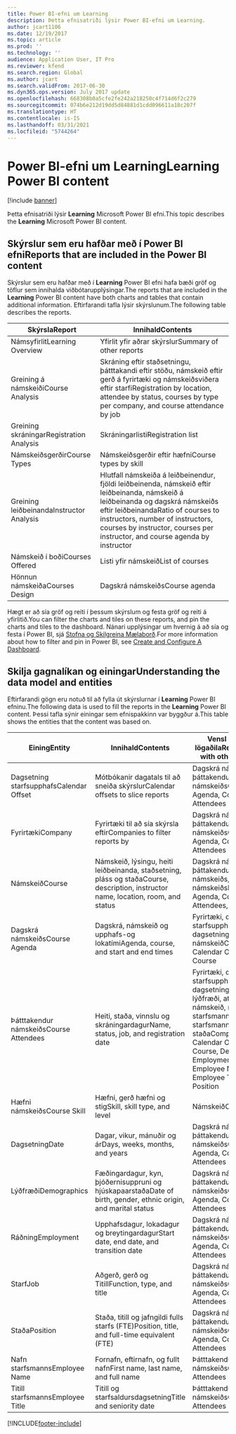 ```yaml
---
title: Power BI-efni um Learning
description: Þetta efnisatriði lýsir Power BI-efni um Learning.
author: jcart1106
ms.date: 12/19/2017
ms.topic: article
ms.prod: ''
ms.technology: ''
audience: Application User, IT Pro
ms.reviewer: kfend
ms.search.region: Global
ms.author: jcart
ms.search.validFrom: 2017-06-30
ms.dyn365.ops.version: July 2017 update
ms.openlocfilehash: 668308b0a5cfe2fe242a218250c4f714d6f2c279
ms.sourcegitcommit: 074b6e212d19dd5d84881d1cdd096611a18c207f
ms.translationtype: HT
ms.contentlocale: is-IS
ms.lasthandoff: 03/31/2021
ms.locfileid: "5744264"
---
```

# <a name="learning-power-bi-content"></a><span data-ttu-id="571e1-103">Power BI-efni um Learning</span><span class="sxs-lookup"><span data-stu-id="571e1-103">Learning Power BI content</span></span>

[!include [banner](../includes/banner.md)]

<span data-ttu-id="571e1-104">Þetta efnisatriði lýsir **Learning** Microsoft Power BI efni.</span><span class="sxs-lookup"><span data-stu-id="571e1-104">This topic describes the **Learning** Microsoft Power BI content.</span></span>

## <a name="reports-that-are-included-in-the-power-bi-content"></a><span data-ttu-id="571e1-105">Skýrslur sem eru hafðar með í Power BI efni</span><span class="sxs-lookup"><span data-stu-id="571e1-105">Reports that are included in the Power BI content</span></span>

<span data-ttu-id="571e1-106">Skýrslur sem eru hafðar með í **Learning** Power BI efni hafa bæði gröf og töflur sem innihalda viðbótarupplýsingar.</span><span class="sxs-lookup"><span data-stu-id="571e1-106">The reports that are included in the **Learning** Power BI content have both charts and tables that contain additional information.</span></span> <span data-ttu-id="571e1-107">Eftirfarandi tafla lýsir skýrslunum.</span><span class="sxs-lookup"><span data-stu-id="571e1-107">The following table describes the reports.</span></span>

| <span data-ttu-id="571e1-108">Skýrsla</span><span class="sxs-lookup"><span data-stu-id="571e1-108">Report</span></span>                | <span data-ttu-id="571e1-109">Innihald</span><span class="sxs-lookup"><span data-stu-id="571e1-109">Contents</span></span> |
|-----------------------|----------|
| <span data-ttu-id="571e1-110">Námsyfirlit</span><span class="sxs-lookup"><span data-stu-id="571e1-110">Learning Overview</span></span>     | <span data-ttu-id="571e1-111">Yfirlit yfir aðrar skýrslur</span><span class="sxs-lookup"><span data-stu-id="571e1-111">Summary of other reports</span></span> |
| <span data-ttu-id="571e1-112">Greining á námskeiði</span><span class="sxs-lookup"><span data-stu-id="571e1-112">Course Analysis</span></span>       | <span data-ttu-id="571e1-113">Skráning eftir staðsetningu, þátttakandi eftir stöðu, námskeið eftir gerð á fyrirtæki og námskeiðsviðera eftir starfi</span><span class="sxs-lookup"><span data-stu-id="571e1-113">Registration by location, attendee by status, courses by type per company, and course attendance by job</span></span> |
| <span data-ttu-id="571e1-114">Greining skráningar</span><span class="sxs-lookup"><span data-stu-id="571e1-114">Registration Analysis</span></span> | <span data-ttu-id="571e1-115">Skráningarlisti</span><span class="sxs-lookup"><span data-stu-id="571e1-115">Registration list</span></span> |
| <span data-ttu-id="571e1-116">Námskeiðsgerðir</span><span class="sxs-lookup"><span data-stu-id="571e1-116">Course Types</span></span>          | <span data-ttu-id="571e1-117">Námskeiðsgerðir eftir hæfni</span><span class="sxs-lookup"><span data-stu-id="571e1-117">Course types by skill</span></span> |
| <span data-ttu-id="571e1-118">Greining leiðbeinanda</span><span class="sxs-lookup"><span data-stu-id="571e1-118">Instructor Analysis</span></span>   | <span data-ttu-id="571e1-119">Hlutfall námskeiða á leiðbeinendur, fjöldi leiðbeinenda, námskeið eftir leiðbeinanda, námskeið á leiðbeinanda og dagskrá námskeiðs eftir leiðbeinanda</span><span class="sxs-lookup"><span data-stu-id="571e1-119">Ratio of courses to instructors, number of instructors, courses by instructor, courses per instructor, and course agenda by instructor</span></span> |
| <span data-ttu-id="571e1-120">Námskeið í boði</span><span class="sxs-lookup"><span data-stu-id="571e1-120">Courses Offered</span></span>       | <span data-ttu-id="571e1-121">Listi yfir námskeið</span><span class="sxs-lookup"><span data-stu-id="571e1-121">List of courses</span></span> |
| <span data-ttu-id="571e1-122">Hönnun námskeiða</span><span class="sxs-lookup"><span data-stu-id="571e1-122">Courses Design</span></span>        | <span data-ttu-id="571e1-123">Dagskrá námskeiðs</span><span class="sxs-lookup"><span data-stu-id="571e1-123">Course agenda</span></span> |

<span data-ttu-id="571e1-124">Hægt er að sía gröf og reiti í þessum skýrslum og festa gröf og reiti á yfirlitið.</span><span class="sxs-lookup"><span data-stu-id="571e1-124">You can filter the charts and tiles on these reports, and pin the charts and tiles to the dashboard.</span></span> <span data-ttu-id="571e1-125">Nánari upplýsingar um hvernig á að sía og festa í Power BI, sjá [Stofna og Skilgreina Mælaborð](https://powerbi.microsoft.com/guided-learning/powerbi-learning-4-2-create-configure-dashboards).</span><span class="sxs-lookup"><span data-stu-id="571e1-125">For more information about how to filter and pin in Power BI, see [Create and Configure A Dashboard](https://powerbi.microsoft.com/guided-learning/powerbi-learning-4-2-create-configure-dashboards).</span></span>

## <a name="understanding-the-data-model-and-entities"></a><span data-ttu-id="571e1-126">Skilja gagnalíkan og einingar</span><span class="sxs-lookup"><span data-stu-id="571e1-126">Understanding the data model and entities</span></span>

<span data-ttu-id="571e1-127">Eftirfarandi gögn eru notuð til að fylla út skýrslurnar í **Learning** Power BI efninu.</span><span class="sxs-lookup"><span data-stu-id="571e1-127">The following data is used to fill the reports in the **Learning** Power BI content.</span></span> <span data-ttu-id="571e1-128">Þessi tafla sýnir einingar sem efnispakkinn var byggður á.</span><span class="sxs-lookup"><span data-stu-id="571e1-128">This table shows the entities that the content was based on.</span></span>

| <span data-ttu-id="571e1-129">Eining</span><span class="sxs-lookup"><span data-stu-id="571e1-129">Entity</span></span>           | <span data-ttu-id="571e1-130">Innihald</span><span class="sxs-lookup"><span data-stu-id="571e1-130">Contents</span></span>                                                         | <span data-ttu-id="571e1-131">Vensl við aðra lögaðila</span><span class="sxs-lookup"><span data-stu-id="571e1-131">Relationships with other entities</span></span> |
|------------------|------------------------------------------------------------------|-----------------------------------|
| <span data-ttu-id="571e1-132">Dagsetning starfsupphafs</span><span class="sxs-lookup"><span data-stu-id="571e1-132">Calendar Offset</span></span>  | <span data-ttu-id="571e1-133">Mótbókanir dagatals til að sneiða skýrslur</span><span class="sxs-lookup"><span data-stu-id="571e1-133">Calendar offsets to slice reports</span></span>                                | <span data-ttu-id="571e1-134">Dagskrá námskeiðs, þáttakendur námskeiðs</span><span class="sxs-lookup"><span data-stu-id="571e1-134">Course Agenda, Course Attendees</span></span> |
| <span data-ttu-id="571e1-135">Fyrirtæki</span><span class="sxs-lookup"><span data-stu-id="571e1-135">Company</span></span>          | <span data-ttu-id="571e1-136">Fyrirtæki til að sía skýrsla eftir</span><span class="sxs-lookup"><span data-stu-id="571e1-136">Companies to filter reports by</span></span>                                   | <span data-ttu-id="571e1-137">Dagskrá námskeiðs, þáttakendur námskeiðs</span><span class="sxs-lookup"><span data-stu-id="571e1-137">Course Agenda, Course Attendees</span></span> |
| <span data-ttu-id="571e1-138">Námskeið</span><span class="sxs-lookup"><span data-stu-id="571e1-138">Course</span></span>           | <span data-ttu-id="571e1-139">Námskeið, lýsingu, heiti leiðbeinanda, staðsetning, pláss og staða</span><span class="sxs-lookup"><span data-stu-id="571e1-139">Course, description, instructor name, location, room, and status</span></span> | <span data-ttu-id="571e1-140">Dagskrá námskeiðs, þáttakendur námskeiðs, námskeiðshæfni</span><span class="sxs-lookup"><span data-stu-id="571e1-140">Course Agenda, Course Attendees, Course Skill</span></span> |
| <span data-ttu-id="571e1-141">Dagskrá námskeiðs</span><span class="sxs-lookup"><span data-stu-id="571e1-141">Course Agenda</span></span>    | <span data-ttu-id="571e1-142">Dagskrá, námskeið og upphafs-og lokatími</span><span class="sxs-lookup"><span data-stu-id="571e1-142">Agenda, course, and start and end times</span></span>                          | <span data-ttu-id="571e1-143">Fyrirtæki, dagsetning starfsupphafs, dagsetning, námskeið</span><span class="sxs-lookup"><span data-stu-id="571e1-143">Company, Calendar Offset, Date, Course</span></span> |
| <span data-ttu-id="571e1-144">Þátttakendur námskeiðs</span><span class="sxs-lookup"><span data-stu-id="571e1-144">Course Attendees</span></span> | <span data-ttu-id="571e1-145">Heiti, staða, vinnslu og skráningardagur</span><span class="sxs-lookup"><span data-stu-id="571e1-145">Name, status, job, and registration date</span></span>                         | <span data-ttu-id="571e1-146">Fyrirtæki, dagsetning starfsupphafs, dagsetning, námskeið, lýðfræði, atvinna, námskeið, nafn starfsmanns, titill starfsmanns, starf, staða</span><span class="sxs-lookup"><span data-stu-id="571e1-146">Company, Calendar Offset, Date, Course, Demographics, Employment, Course, Employee Name, Employee Title, Job, Position</span></span> |
| <span data-ttu-id="571e1-147">Hæfni námskeiðs</span><span class="sxs-lookup"><span data-stu-id="571e1-147">Course Skill</span></span>     | <span data-ttu-id="571e1-148">Hæfni, gerð hæfni og stig</span><span class="sxs-lookup"><span data-stu-id="571e1-148">Skill, skill type, and level</span></span>                                     | <span data-ttu-id="571e1-149">Námskeið</span><span class="sxs-lookup"><span data-stu-id="571e1-149">Course</span></span> |
| <span data-ttu-id="571e1-150">Dagsetning</span><span class="sxs-lookup"><span data-stu-id="571e1-150">Date</span></span>             | <span data-ttu-id="571e1-151">Dagar, vikur, mánuðir og ár</span><span class="sxs-lookup"><span data-stu-id="571e1-151">Days, weeks, months, and years</span></span>                                   | <span data-ttu-id="571e1-152">Dagskrá námskeiðs, þáttakendur námskeiðs</span><span class="sxs-lookup"><span data-stu-id="571e1-152">Course Agenda, Course Attendees</span></span> |
| <span data-ttu-id="571e1-153">Lýðfræði</span><span class="sxs-lookup"><span data-stu-id="571e1-153">Demographics</span></span>     | <span data-ttu-id="571e1-154">Fæðingardagur, kyn, þjóðernisuppruni og hjúskapaarstaða</span><span class="sxs-lookup"><span data-stu-id="571e1-154">Date of birth, gender, ethnic origin, and marital status</span></span>         | <span data-ttu-id="571e1-155">Dagskrá námskeiðs, þáttakendur námskeiðs</span><span class="sxs-lookup"><span data-stu-id="571e1-155">Course Agenda, Course Attendees</span></span> |
| <span data-ttu-id="571e1-156">Ráðning</span><span class="sxs-lookup"><span data-stu-id="571e1-156">Employment</span></span>       | <span data-ttu-id="571e1-157">Upphafsdagur, lokadagur og breytingardagur</span><span class="sxs-lookup"><span data-stu-id="571e1-157">Start date, end date, and transition date</span></span>                        | <span data-ttu-id="571e1-158">Dagskrá námskeiðs, þáttakendur námskeiðs</span><span class="sxs-lookup"><span data-stu-id="571e1-158">Course Agenda, Course Attendees</span></span> |
| <span data-ttu-id="571e1-159">Starf</span><span class="sxs-lookup"><span data-stu-id="571e1-159">Job</span></span>              | <span data-ttu-id="571e1-160">Aðgerð, gerð og Titill</span><span class="sxs-lookup"><span data-stu-id="571e1-160">Function, type, and title</span></span>                                        | <span data-ttu-id="571e1-161">Dagskrá námskeiðs, þáttakendur námskeiðs</span><span class="sxs-lookup"><span data-stu-id="571e1-161">Course Agenda, Course Attendees</span></span> |
| <span data-ttu-id="571e1-162">Staða</span><span class="sxs-lookup"><span data-stu-id="571e1-162">Position</span></span>         | <span data-ttu-id="571e1-163">Staða, titill og jafngildi fulls starfs (FTE)</span><span class="sxs-lookup"><span data-stu-id="571e1-163">Position, title, and full-time equivalent (FTE)</span></span>                  | <span data-ttu-id="571e1-164">Dagskrá námskeiðs, þáttakendur námskeiðs</span><span class="sxs-lookup"><span data-stu-id="571e1-164">Course Agenda, Course Attendees</span></span> |
| <span data-ttu-id="571e1-165">Nafn starfsmanns</span><span class="sxs-lookup"><span data-stu-id="571e1-165">Employee Name</span></span>    | <span data-ttu-id="571e1-166">Fornafn, eftirnafn, og fullt nafn</span><span class="sxs-lookup"><span data-stu-id="571e1-166">First name, last name, and full name</span></span>                             | <span data-ttu-id="571e1-167">Þátttakendur námskeiðs</span><span class="sxs-lookup"><span data-stu-id="571e1-167">Course Attendees</span></span> |
| <span data-ttu-id="571e1-168">Titill starfsmanns</span><span class="sxs-lookup"><span data-stu-id="571e1-168">Employee Title</span></span>   | <span data-ttu-id="571e1-169">Titill og starfsaldursdagsetning</span><span class="sxs-lookup"><span data-stu-id="571e1-169">Title and seniority date</span></span>                                         | <span data-ttu-id="571e1-170">Þátttakendur námskeiðs</span><span class="sxs-lookup"><span data-stu-id="571e1-170">Course Attendees</span></span> |


[!INCLUDE[footer-include](../../../includes/footer-banner.md)]